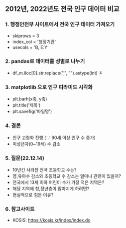## 2012년, 2022년도 전국 인구 데이터 비교

### 1. 행정안전부 사이트에서 전국 인구 데이터 가져오기
  + skiprows = 3
  + index_col = '행정기관'
  + usecols = 'B, E:Y'
  
### 2. pandas로 데이터를 성별로 나누기
  + df_m.iloc[0].str.replace(",", "").astype(int)
 ㅈ
### 3. matplotlib 으로 인구 피라미드 시각화
  + plt.barh(x축, y축)
  + plt.title('제목')
  + plt.savefig('파일명')

### 4. 결론
  + 인구 고령화 진행 (∵ 90세 이상 인구 수 증가)
  + 미성년자(0~19세) 수 감소

### 5. 질문(22.12.14)
  + 10년간 사라진 전국 초등학교 수는?
  + 영,유아수 감소와 초등학교 수 감소는 얼마나 관련이 있을까?
  + 전국에서 13세 이하 어린이 수가 가장 적은 지역은?
  + 해당 지역에 청,장년층이 많아지게 하려면?
  + 현실적으로 힘든 이유?

### 6. 참고사이트
  + KOSIS: https://kosis.kr/index/index.do
